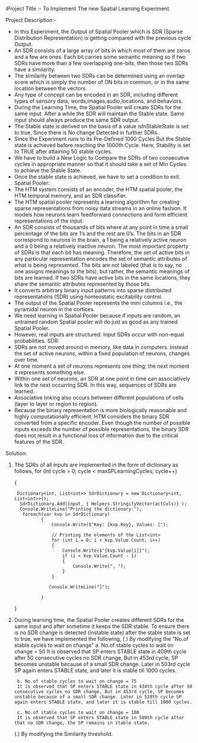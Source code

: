 iProject Title :- To Implement The new Spatial Learning Experiment.

Project Description:- 
- In this Experiment, the Output of Spatial Pooler which is SDR (Sparse Distribution Representation) is getting compared with the previous cycle Output.
- An SDR consists of a large array of bits in which most of them are zeros and a few are ones. Each bit carries some semantic meaning so if two SDRs have more than a few overlapping one-bits, then those two SDRs have a similarity.
- The similarity between two SDRs can be determined using an overlap score which is simply the number of ON bits in common, or in the same location between the vectors.
- Any type of concept can be encoded in an SDR, including different types of sensory data, words,images,audio,locations, and behaviors.
- During the Learning Time, the Spatial Pooler will create SDRs for the same input. After a while the SDR will maintain the Stable state. Same input should always produce the same SDR output.
- The Stable state is derived on the basis of a value isInStableState is set to true, Since there is No change Detected in further SDRs.
- Since the Experiment runs to its Pre-Defined 1000 Cycles But the Stable state is achieved before reaching the 1000th Cycle. Here, Stability is set to TRUE after attaining 50 stable cycles.
- We have to build a New Logic to Compare the SDRs of two consecutive cycles in appropriate manner so that it should take a set of Min Cycles to achieve the Stable State.
- Once the stable state is achieved, we have to set a condition to exit.
Spatial Pooler:
- The HTM system consists of an encoder, the HTM spatial pooler, the HTM temporal memory, and an SDR classifier.
- The HTM spatial pooler represents a learning algorithm for creating sparse representations from noisy data streams in an online fashion. It models how neurons learn feedforward connections and form efficient representations of the input. 
- An SDR consists of thousands of bits where at any point in time a small percentage of the bits are 1’s and the rest are 0’s. The bits in an SDR correspond to neurons in the brain, a 1 being a relatively active neuron and a 0 being a relatively inactive neuron. The most important property of SDRs is that each bit has meaning. Therefore, the set of active bits in any particular representation
encodes the set of semantic attributes of what is being represented. The bits are not labeled (that is to say, no one assigns meanings to the bits), but rather, the semantic meanings of bits are learned. If two SDRs have active bits in the same locations, they share the semantic attributes represented by those bits.
- It converts arbitrary binary input patterns into sparse distributed representations (SDR) using homeostatic excitability control.
- The output of the Spatial Pooler represents the mini columns i.e., the pyramidal neuron in the cortices.
- We need learning in Spatial Pooler because if inputs are random, an untrained random Spatial pooler will do just as good as any trained Spatial Pooler.
- However, real inputs are structured. Input SDRs occur with non-equal probabilities.
SDR:
- SDRs are not moved around in memory, like data in computers. Instead the set of active neurons, within a fixed population of neurons, changes over time.
- At one moment a set of neurons represents one thing; the next moment it represents something else.
- Within one set of neurons, an SDR at one point in time can associatively link to the next occurring SDR. In this way, sequences of SDRs are learned. 
- Associative linking also occurs between different populations of cells (layer to layer or region to region).
- Because the binary representation is more biologically reasonable and highly computationally efficient, HTM considers the binary SDR converted from a specific encoder. Even though the number of possible inputs exceeds the number of possible representations, the binary SDR does not result in a functional loss of information due to the critical features of the SDR.

Solution:

1. The SDRs of all inputs are implemented in the form of dictionary as follows,
    for (int cycle = 0; cycle < maxSPLearningCycles; cycle++)
    
    {

        Dictionary<int, List<int>> SdrDictionary = new Dictionary<int, List<int>>();
         SdrDictionary.Add(input, { Helpers.StringifyVector(actCols)} );
         Console.WriteLine("Printing the dictionary:");
          foreach(var kvp in SdrDictionary)
                 {
                     Console.Write($"Key: {kvp.Key}, Values: [");
         
                     // Printing the elements of the List<int>
                     for (int i = 0; i < kvp.Value.Count; i++)
                     {
                         Console.Write($"{kvp.Value[i]}");
                         if (i < kvp.Value.Count - 1)
                         {
                             Console.Write(", ");
                         }
                     }
         
                    Console.WriteLine("]");
         
                 }
    }
2. During learning time, the Spatial Pooler creates different SDRs for the same input and after sometime it keeps the SDR stable.
   To ensure there is no SDR change is detected (instable state) after the stable state is set to true, we have implemented the following,
   (.) By modifying the "No.of stable cycles to wait on change"
        a. No.of stable cycles to wait on change = 50
        It is observed that SP enters STABLE state in 409th cycle after 50 consecutive cycles no SDR change, But in 453rd cycle, SP becomes unstable because of a small SDR change. Later in 503rd cycle SP again enters STABLE state, and later it is stable till 1000 cycles.
        
        b. No.of stable cycles to wait on change = 75
        It is observed that SP enters STABLE state in 434th cycle after 50 consecutive cycles no SDR change, But in 453rd cycle, SP becomes unstable because of a small SDR change. Later in 528th cycle SP again enters STABLE state, and later it is stable till 1000 cycles.

        c. No.of stable cycles to wait on change = 100
        It is observed that SP enters STABLE state in 509th cycle after that no SDR change, the SP remains in stable state.

   (.) By modifying the Similarity threshold.
